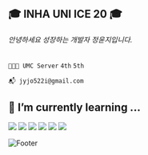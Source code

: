 ## 🎓 INHA UNI ICE 20 🎓
###### 안녕하세요 성장하는 개발자 정윤지입니다.
```👩🏻‍💻 UMC Server```
```4th```
```5th```

```📬 jyjo522i@gmail.com```



## 🌱 I’m currently learning ...

<!--
**yoondaeng/yoondaeng** is a ✨ _special_ ✨ repository because its `README.md` (this file) appears on your GitHub profile.

Here are some ideas to get you started:

- 🔭 I’m currently working on ...
- 🌱 I’m currently learning ...
- 👯 I’m looking to collaborate on ...
- 🤔 I’m looking for help with ...
- 💬 Ask me about ...
- 📫 How to reach me: ...
- 😄 Pronouns: ...
- ⚡ Fun fact: ...
-->
<img src="https://img.shields.io/badge/SpringBoot3-6DB33F?style=flat-square&logo=Springboot3&logoColor=white"/> <img src="https://img.shields.io/badge/Node.js-339933?style=flat-square&logo=Node.j&logoColor=white"/> <img src="https://img.shields.io/badge/MySQL-4479A1?style=flat-square&logo=MySQL&logoColor=white"/> <img src="https://img.shields.io/badge/JavaScript-F7DF1E?style=flat-square&logo=JavaScript&logoColor=white"/> <img src="https://img.shields.io/badge/GitHub-181717?style=flat-square&logo=GitHub&logoColor=white"/>  <img src="https://img.shields.io/badge/OpenCV-5C3EE8?style=flat-square&logo=OpenCV&logoColor=white"/>

![Footer](https://capsule-render.vercel.app/api?type=waving&color=auto&height=200&section=footer)
